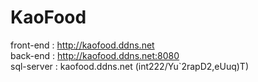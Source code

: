 # KaoFood
front-end   :   http://kaofood.ddns.net  
back-end    :   http://kaofood.ddns.net:8080  
sql-server  :   kaofood.ddns.net (int222/Yu`2rapD2,eUuq)T)

